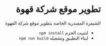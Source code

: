 <div dir="rtl">
<h1>تطوير موقع شركة قهوة</h1>
<p>الشيفرة المصدرية الخاصة بتطوير موقع شركة القهوة</p>
<ul>
<li>لتثبيت الحزم <code>npm install</code></li>
<li>لبناء التطبيق وتشغيله <code>npm run build</code></li>
</ul>
</div>